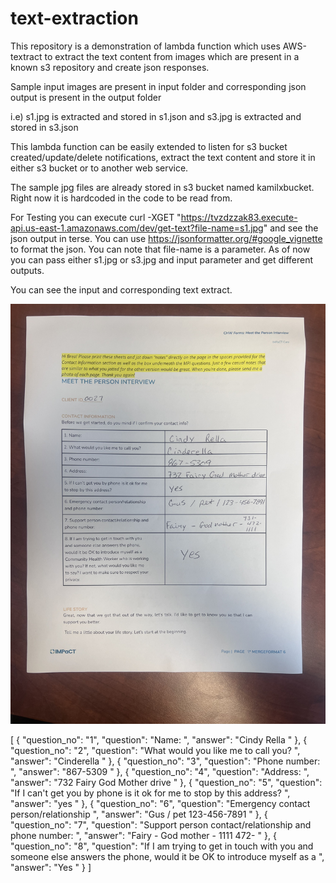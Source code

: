 # text-extraction

This repository is a demonstration of lambda function which uses AWS-textract to extract the text content from images which are present in a known s3 repository and create json responses.

Sample input images are present in input folder and corresponding json output is present in the output folder

i.e) s1.jpg  is extracted and stored in s1.json and s3.jpg is extracted and stored in s3.json

This lambda function can be easily extended to listen for s3 bucket created/update/delete notifications, extract the text content and store it in either s3 bucket or to another web service.

The sample jpg files are already stored in s3 bucket named kamilxbucket. Right now it is hardcoded in the code to be read from. 

For Testing you can execute curl -XGET "https://tvzdzzak83.execute-api.us-east-1.amazonaws.com/dev/get-text?file-name=s1.jpg" and see the json output in terse. You can use https://jsonformatter.org/#google_vignette to format the json.  You can note that file-name is a parameter. As of now you can pass either s1.jpg or s3.jpg and input parameter and get different outputs.

You can see the input and corresponding text extract.

![alt text](https://github.com/donkhan/text-extraction/blob/main/input/s1.jpg?raw=true)

[
  {
    "question_no": "1",
    "question": "Name: ",
    "answer": "Cindy Rella "
  },
  {
    "question_no": "2",
    "question": "What would you like me to call you? ",
    "answer": "Cinderella "
  },
  {
    "question_no": "3",
    "question": "Phone number: ",
    "answer": "867-5309 "
  },
  {
    "question_no": "4",
    "question": "Address: ",
    "answer": "732 Fairy God Mother drive "
  },
  {
    "question_no": "5",
    "question": "If I can't get you by phone is it ok for me to stop by this address? ",
    "answer": "yes "
  },
  {
    "question_no": "6",
    "question": "Emergency contact person/relationship ",
    "answer": "Gus / pet 123-456-7891 "
  },
  {
    "question_no": "7",
    "question": "Support person contact/relationship and phone number: ",
    "answer": "Fairy - God mother - 1111 472- "
  },
  {
    "question_no": "8",
    "question": "If I am trying to get in touch with you and someone else answers the phone, would it be OK to introduce myself as a ",
    "answer": "Yes "
  }
]


